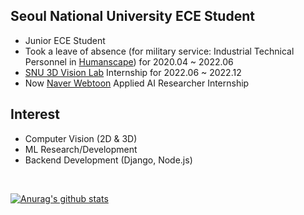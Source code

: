 <!--
**SShowbiz/SShowbiz** is a ✨ _special_ ✨ repository because its `README.md` (this file) appears on your GitHub profile.

Here are some ideas to get you started:

- 🔭 I’m currently working on ...
- 🌱 I’m currently learning ...
- 👯 I’m looking to collaborate on ...
- 🤔 I’m looking for help with ...
- 💬 Ask me about ...
- 📫 How to reach me: ...
- 😄 Pronouns: ...
- ⚡ Fun fact: ...
-->

## Seoul National University ECE Student

- Junior ECE Student
- Took a leave of absence (for military service: Industrial Technical Personnel in [Humanscape](https://www.humanscape.io/kr/index.html)) for 2020.04 ~ 2022.06
- [SNU 3D Vision Lab](https://3d.snu.ac.kr/) Internship for 2022.06 ~ 2022.12
- Now [Naver Webtoon](https://webtoonscorp.com/) Applied AI Researcher Internship 

## Interest

- Computer Vision (2D & 3D)
- ML Research/Development
- Backend Development (Django, Node.js)

<br/>

[![Anurag's github stats](https://github-readme-stats.vercel.app/api?username=SShowbiz&theme=dracula&show_icons=true&count_private=true&hide=issues,contribs)](https://github.com/anuraghazra/github-readme-stats)

